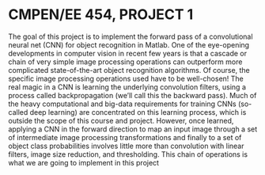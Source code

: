 # CMPEN/EE 454, PROJECT 1
The goal of this project is to implement the forward pass of a convolutional neural net (CNN) for
object recognition in Matlab. One of the eye-opening developments in computer vision in recent
few years is that a cascade or chain of very simple image processing operations can outperform
more complicated state-of-the-art object recognition algorithms. Of course, the specific image
processing operations used have to be well-chosen! The real magic in a CNN is learning the
underlying convolution filters, using a process called backpropagation (we’ll call this the backward
pass). Much of the heavy computational and big-data requirements for training CNNs (so-called
deep learning) are concentrated on this learning process, which is outside the scope of this course
and project. However, once learned, applying a CNN in the forward direction to map an input
image through a set of intermediate image processing transformations and finally to a set of object
class probabilities involves little more than convolution with linear filters, image size reduction,
and thresholding. This chain of operations is what we are going to implement in this project
